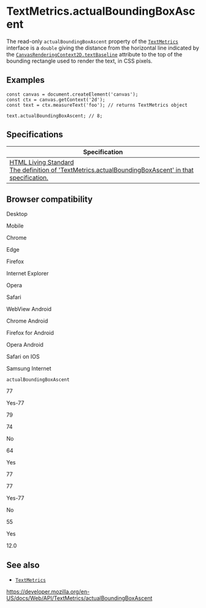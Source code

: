 TextMetrics.actualBoundingBoxAscent
===================================

The read-only `actualBoundingBoxAscent` property of the [`TextMetrics`](../textmetrics) interface is a `double` giving the distance from the horizontal line indicated by the [`CanvasRenderingContext2D.textBaseline`](../canvasrenderingcontext2d/textbaseline) attribute to the top of the bounding rectangle used to render the text, in CSS pixels.

Examples
--------

    const canvas = document.createElement('canvas');
    const ctx = canvas.getContext('2d');
    const text = ctx.measureText('foo'); // returns TextMetrics object

    text.actualBoundingBoxAscent; // 8;

Specifications
--------------

<table><thead><tr class="header"><th>Specification</th></tr></thead><tbody><tr class="odd"><td><a href="https://html.spec.whatwg.org/multipage/scripting.html#dom-textmetrics-actualboundingboxascent">HTML Living Standard<br />
<span class="small">The definition of 'TextMetrics.actualBoundingBoxAscent' in that specification.</span></a></td></tr></tbody></table>

Browser compatibility
---------------------

Desktop

Mobile

Chrome

Edge

Firefox

Internet Explorer

Opera

Safari

WebView Android

Chrome Android

Firefox for Android

Opera Android

Safari on IOS

Samsung Internet

`actualBoundingBoxAscent`

77

Yes-77

79

74

No

64

Yes

77

77

Yes-77

No

55

Yes

12.0

See also
--------

-   [`TextMetrics`](../textmetrics)

<a href="https://developer.mozilla.org/en-US/docs/Web/API/TextMetrics/actualBoundingBoxAscent" class="_attribution-link">https://developer.mozilla.org/en-US/docs/Web/API/TextMetrics/actualBoundingBoxAscent</a>
